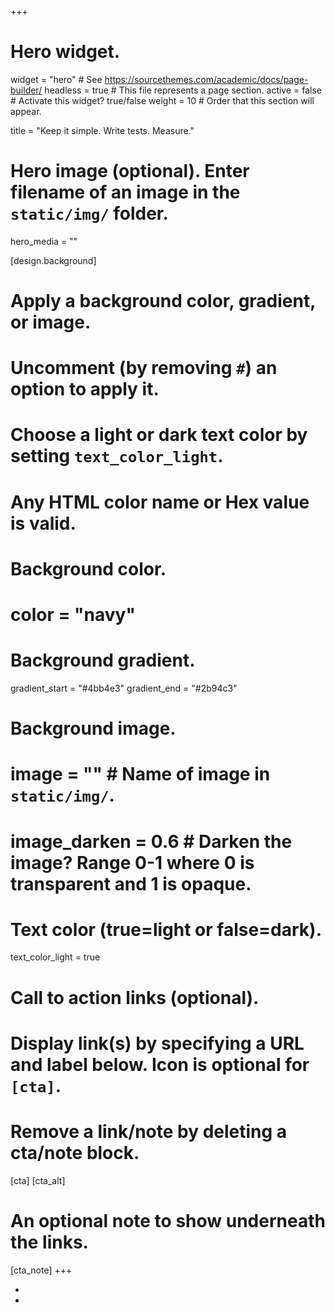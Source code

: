 +++
# Hero widget.
widget = "hero"  # See https://sourcethemes.com/academic/docs/page-builder/
headless = true  # This file represents a page section.
active = false  # Activate this widget? true/false
weight = 10  # Order that this section will appear.

title = "Keep it simple. Write tests. Measure."

# Hero image (optional). Enter filename of an image in the `static/img/` folder.
hero_media = ""

[design.background]
  # Apply a background color, gradient, or image.
  #   Uncomment (by removing `#`) an option to apply it.
  #   Choose a light or dark text color by setting `text_color_light`.
  #   Any HTML color name or Hex value is valid.

  # Background color.
  # color = "navy"

  # Background gradient.
  gradient_start = "#4bb4e3"
  gradient_end = "#2b94c3"

  # Background image.
  # image = ""  # Name of image in `static/img/`.
  # image_darken = 0.6  # Darken the image? Range 0-1 where 0 is transparent and 1 is opaque.

  # Text color (true=light or false=dark).
  text_color_light = true

# Call to action links (optional).
#   Display link(s) by specifying a URL and label below. Icon is optional for `[cta]`.
#   Remove a link/note by deleting a cta/note block.
[cta]
[cta_alt]
# An optional note to show underneath the links.
[cta_note]
+++

<ul class="network-icon" aria-hidden="true">
  <li><a itemprop="sameAs" rel="me" href="//github.com/gerhard" target="_blank"><i class="fab fa-github big-icon"></i></a></li>
  <li><a itemprop="sameAs" rel="me" href="//twitter.com/gerhardlazu" target="_blank"><i class="fab fa-twitter big-icon"></i></a></li>
</ul>
